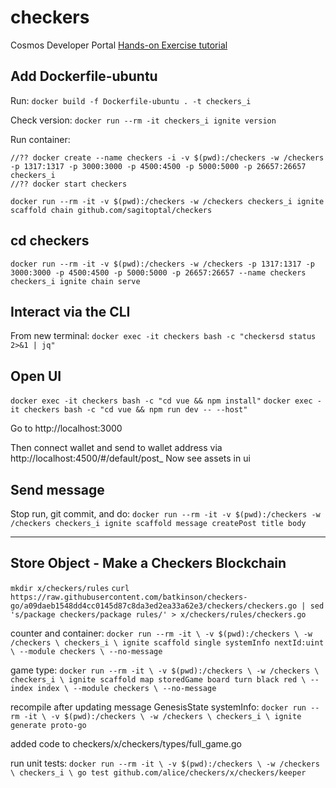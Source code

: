 # checkers
Cosmos Developer Portal [Hands-on Exercise tutorial](https://tutorials.cosmos.network/hands-on-exercise/1-ignite-cli/1-ignitecli.html)

## Add Dockerfile-ubuntu
Run:
`docker build -f Dockerfile-ubuntu . -t checkers_i`

Check version:
`docker run --rm -it checkers_i ignite version`

Run container:
```
//?? docker create --name checkers -i -v $(pwd):/checkers -w /checkers -p 1317:1317 -p 3000:3000 -p 4500:4500 -p 5000:5000 -p 26657:26657 checkers_i
//?? docker start checkers
```

`docker run --rm -it -v $(pwd):/checkers -w /checkers checkers_i ignite scaffold chain github.com/sagitoptal/checkers`

## cd checkers
`docker run --rm -it -v $(pwd):/checkers -w /checkers -p 1317:1317 -p 3000:3000 -p 4500:4500 -p 5000:5000 -p 26657:26657 --name checkers checkers_i ignite chain serve`


## Interact via the CLI
From new terminal:
`docker exec -it checkers bash -c "checkersd status 2>&1 | jq"`

## Open UI
`docker exec -it checkers bash -c "cd vue && npm install"`
`docker exec -it checkers bash -c "cd vue && npm run dev -- --host"`

Go to http://localhost:3000

Then connect wallet and send to wallet address via
http://localhost:4500/#/default/post_
Now see assets in ui

## Send message
Stop run, git commit, and do:
`docker run --rm -it -v $(pwd):/checkers -w /checkers checkers_i ignite scaffold message createPost title body`

--------------------------------------------
## Store Object - Make a Checkers Blockchain
`mkdir x/checkers/rules`
`curl https://raw.githubusercontent.com/batkinson/checkers-go/a09daeb1548dd4cc0145d87c8da3ed2ea33a62e3/checkers/checkers.go | sed 's/package checkers/package rules/' > x/checkers/rules/checkers.go`

counter and container:
`docker run --rm -it \
-v $(pwd):/checkers \
-w /checkers \
checkers_i \
ignite scaffold single systemInfo nextId:uint \
--module checkers \
--no-message`

game type:
`docker run --rm -it \
-v $(pwd):/checkers \
-w /checkers \
checkers_i \
ignite scaffold map storedGame board turn black red \
--index index \
--module checkers \
--no-message`

recompile after updating message GenesisState systemInfo:
`docker run --rm -it \
-v $(pwd):/checkers \
-w /checkers \
checkers_i \
ignite generate proto-go`


added code to checkers/x/checkers/types/full_game.go

run unit tests:
`docker run --rm -it \
-v $(pwd):/checkers \
-w /checkers \
checkers_i \
go test github.com/alice/checkers/x/checkers/keeper`
